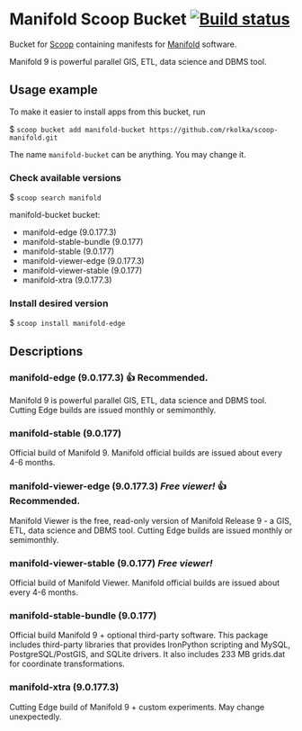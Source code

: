 # Manifold Scoop Bucket [![Build status](https://ci.appveyor.com/api/projects/status/xptg33rud6mfr2pg/branch/master?svg=true)](https://ci.appveyor.com/project/rkolka/scoop-manifold/branch/master)

Bucket for [Scoop](http://scoop.sh) containing manifests for [Manifold](http://manifold.net) software.

Manifold 9 is powerful parallel GIS, ETL, data science and DBMS tool.

## Usage example

To make it easier to install apps from this bucket, run

$ `scoop bucket add manifold-bucket https://github.com/rkolka/scoop-manifold.git`

The name `manifold-bucket` can be anything. You may change it.

### Check available versions

$ `scoop search manifold`

manifold-bucket bucket:

- manifold-edge (9.0.177.3)
- manifold-stable-bundle (9.0.177)
- manifold-stable (9.0.177)
- manifold-viewer-edge (9.0.177.3)
- manifold-viewer-stable (9.0.177)
- manifold-xtra (9.0.177.3)

### Install desired version

$ `scoop install manifold-edge`

## Descriptions

### manifold-edge (9.0.177.3) :+1: **Recommended.**

Manifold 9 is powerful parallel GIS, ETL, data science and DBMS tool. Cutting Edge builds are issued monthly or semimonthly.

### manifold-stable (9.0.177)

Official build of Manifold 9. Manifold official builds are issued about every 4-6 months.

### manifold-viewer-edge (9.0.177.3) ***Free viewer!*** :+1: **Recommended.**

Manifold Viewer is the free, read-only version of Manifold Release 9 - a GIS, ETL, data science and DBMS tool. Cutting Edge builds are issued monthly or semimonthly.

### manifold-viewer-stable (9.0.177) ***Free viewer!***

Official build of Manifold Viewer. Manifold official builds are issued about every 4-6 months.

### manifold-stable-bundle (9.0.177)

Official build Manifold 9 + optional third-party software. This package includes third-party libraries that provides IronPython scripting and MySQL, PostgreSQL/PostGIS, and SQLite drivers. It also includes 233 MB grids.dat for coordinate transformations.

### manifold-xtra (9.0.177.3)

Cutting Edge build of Manifold 9 + custom experiments. May change unexpectedly.
